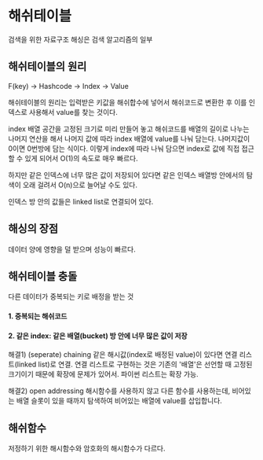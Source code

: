 # 해쉬테이블
검색을 위한 자료구조
해싱은 검색 알고리즘의 일부

## 해쉬테이블의 원리
F(key) -> Hashcode -> Index -> Value

해쉬테이블의 원리는 입력받은 키값을 해쉬합수에 넣어서 해쉬코드로 변환한 후 이를 인덱스로 사용해서 value를 찾는 것이다.

index 배열 공간을 고정된 크기로 미리 만들어 놓고 해쉬코드를 배열의 길이로 나누는 나머지 연산을 해서 나머지 값에 따라 index 배열에 value를 나눠 담는다.
나머지값이 0이면 0번방에 담는 식이다.
이렇게 index에 따라 나눠 담으면 index로 값에 직접 접근할 수 있게 되어서 O(1)의 속도로 매우 빠르다.

하지만 같은 인덱스에 너무 많은 값이 저장되어 있다면 같은 인덱스 배열방 안에서의 탐색이 오래 걸려서 O(n)으로 늘어날 수도 있다.

인덱스 방 안의 값들은 linked list로 연결되어 있다.

## 해싱의 장점
데이터 양에 영향을 덜 받으며 성능이 빠르다.



## 해쉬테이블 충돌
다른 데이터가 중복되는 키로 배정을 받는 것

#### 1. 중복되는 해쉬코드


#### 2. 같은 index: 같은 배열(bucket) 방 안에 너무 많은 값이 저장
해결1) (seperate) chaining
같은 해시값(index로 배정된 value)이 있다면 연결 리스트(linked list)로 연결. 
연결 리스트로 구현하는 것은 기존의 '배열'은 선언할 때 고정된 크기이기 때문에 확장에 문제가 있어서.
파이썬 리스트는 확장 가능.


해결2) open addressing
해시함수를 사용하지 않고 다른 함수를 사용하는데, 비어있는 배열 슬롯이 있을 때까지 탐색하여 비어있는 배열에 value를 삽입합니다.


## 해쉬함수
저정하기 위한 해시함수와 암호화의 해시함수가 다르다.
